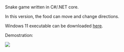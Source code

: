 Snake game written in C#/.NET core.

In this version, the food can move and change directions.

Windows 11 executable can be downloaded <a href="https://drive.google.com/uc?id=1C5Qo7SXZFExEwusNY7QCbcVNvk7n3ORP&export=download&confirm=t&uuid=6e8acc06-7a22-4228-a856-2b1c4b19f439">here</a>.

Demostration:

![](https://media.giphy.com/media/JvSpxzfG35AKAIEw2S/giphy.gif)